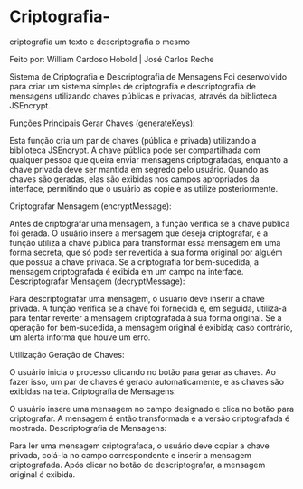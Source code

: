 # Criptografia-
criptografia um texto e descriptografia o mesmo 



Feito por: William Cardoso Hobold | José Carlos Reche



Sistema de Criptografia e Descriptografia de Mensagens
Foi desenvolvido para criar um sistema simples de criptografia e descriptografia de mensagens utilizando chaves públicas e privadas, através da biblioteca JSEncrypt.

Funções Principais
Gerar Chaves (generateKeys):

Esta função cria um par de chaves (pública e privada) utilizando a biblioteca JSEncrypt.
A chave pública pode ser compartilhada com qualquer pessoa que queira enviar mensagens criptografadas, enquanto a chave privada deve ser mantida em segredo pelo usuário.
Quando as chaves são geradas, elas são exibidas nos campos apropriados da interface, permitindo que o usuário as copie e as utilize posteriormente.

Criptografar Mensagem (encryptMessage):

Antes de criptografar uma mensagem, a função verifica se a chave pública foi gerada.
O usuário insere a mensagem que deseja criptografar, e a função utiliza a chave pública para transformar essa mensagem em uma forma secreta, que só pode ser revertida à sua forma original por alguém que possua a chave privada.
Se a criptografia for bem-sucedida, a mensagem criptografada é exibida em um campo na interface.
Descriptografar Mensagem (decryptMessage):

Para descriptografar uma mensagem, o usuário deve inserir a chave privada.
A função verifica se a chave foi fornecida e, em seguida, utiliza-a para tentar reverter a mensagem criptografada à sua forma original.
Se a operação for bem-sucedida, a mensagem original é exibida; caso contrário, um alerta informa que houve um erro.

Utilização
Geração de Chaves:

O usuário inicia o processo clicando no botão para gerar as chaves. Ao fazer isso, um par de chaves é gerado automaticamente, e as chaves são exibidas na tela.
Criptografia de Mensagens:

O usuário insere uma mensagem no campo designado e clica no botão para criptografar. A mensagem é então transformada e a versão criptografada é mostrada.
Descriptografia de Mensagens:

Para ler uma mensagem criptografada, o usuário deve copiar a chave privada, colá-la no campo correspondente e inserir a mensagem criptografada. Após clicar no botão de descriptografar, a mensagem original é exibida.